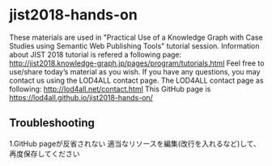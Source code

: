 # jist2018-hands-on
These materials are used in "Practical Use of a Knowledge Graph with Case Studies using Semantic Web Publishing Tools" tutorial session.
Information about JIST 2018 tutorial is refered a following page: http://jist2018.knowledge-graph.jp/pages/program/tutorials.html
Feel free to use/share today’s material as you wish.
If you have any questions, you may contact us using the LOD4ALL contact page.
The LOD4ALL contact page as following: http://lod4all.net/contact.html
This GitHub page is https://lod4all.github.io/jist2018-hands-on/

## Troubleshooting
1.GitHub pageが反省されない
 適当なリソースを編集(改行を入れるなど)して、再度保存してください
